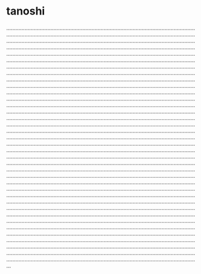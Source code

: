 # tanoshi
...............................................................................................................................................................................................................................................................................................................................................................................................................................................................................................................................................................................................................................................................................................................................................................................................................................................................................................................................................................................................................................................................................................................................................................................................................................................................................................................................................................................................................................................................................................................................................................................................................................................................................................................................................................................................................................................................................................................................................................................................................................................................................................................................................................................................................................................................................................................................................................................................................................................................................................................................................................................................................................................................................................................................................................................................................................................................................................................................................................................................................................................................................................................................................................................................................................................................................................................................................................................................................................................................................................................................................................................................................................................................................................................................................................................................................................................................................................................................................................................................................................................................................................................................................................................................................................................................................................................................................................................................................................................................................................................................................................................................................................................................................................................................................................................
